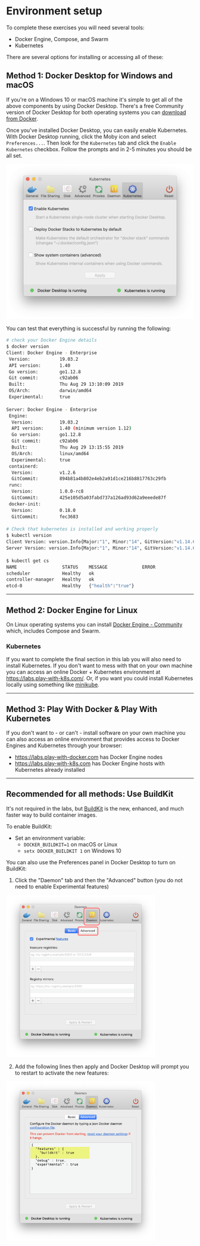 # Environment setup

To complete these exercises you will need several tools:

* Docker Engine, Compose, and Swarm
* Kubernetes

There are several options for installing or accessing all of these:

## Method 1: Docker Desktop for Windows and macOS

If you're on a Windows 10 or macOS machine it's simple to get all of the above components by using Docker Desktop. There's a free Community version of Docker Desktop for both operating systems you can [download from Docker](https://hub.docker.com/?overlay=onboarding).

Once you've installed Docker Desktop, you can easily enable Kubernetes. With Docker Desktop running, click the Moby icon and select `Preferences...`. Then look for the `Kubernetes` tab and click the `Enable Kubernetes` checkbox. Follow the prompts and in 2-5 minutes you should be all set.

![Enable Kubernetes in Docker Desktop](images/dd_kube.png)

You can test that everything is successful by running the following:

```bash
# check your Docker Engine details
$ docker version
Client: Docker Engine - Enterprise
 Version:           19.03.2
 API version:       1.40
 Go version:        go1.12.8
 Git commit:        c92ab06
 Built:             Thu Aug 29 13:10:09 2019
 OS/Arch:           darwin/amd64
 Experimental:      true

Server: Docker Engine - Enterprise
 Engine:
  Version:          19.03.2
  API version:      1.40 (minimum version 1.12)
  Go version:       go1.12.8
  Git commit:       c92ab06
  Built:            Thu Aug 29 13:15:55 2019
  OS/Arch:          linux/amd64
  Experimental:     true
 containerd:
  Version:          v1.2.6
  GitCommit:        894b81a4b802e4eb2a91d1ce216b8817763c29fb
 runc:
  Version:          1.0.0-rc8
  GitCommit:        425e105d5a03fabd737a126ad93d62a9eeede87f
 docker-init:
  Version:          0.18.0
  GitCommit:        fec3683

# Check that kubernetes is installed and working properly
$ kubectl version
Client Version: version.Info{Major:"1", Minor:"14", GitVersion:"v1.14.6", GitCommit:"96fac5cd13a5dc064f7d9f4f23030a6aeface6cc", GitTreeState:"clean", BuildDate:"2019-08-19T11:13:49Z", GoVersion:"go1.12.9", Compiler:"gc", Platform:"darwin/amd64"}
Server Version: version.Info{Major:"1", Minor:"14", GitVersion:"v1.14.6", GitCommit:"96fac5cd13a5dc064f7d9f4f23030a6aeface6cc", GitTreeState:"clean", BuildDate:"2019-08-19T11:05:16Z", GoVersion:"go1.12.9", Compiler:"gc", Platform:"linux/amd64"}

$ kubectl get cs
NAME                 STATUS    MESSAGE             ERROR
scheduler            Healthy   ok                  
controller-manager   Healthy   ok                  
etcd-0               Healthy   {"health":"true"}   
```

---

## Method 2: Docker Engine for Linux

On Linux operating systems you can install [Docker Engine - Community](https://hub.docker.com/search?q=&type=edition&offering=community) which, includes Compose and Swarm.

### Kubernetes

If you want to complete the final section in this lab you will also need to install Kubernetes. If you don't want to mess with that on your own machine you can access an online Docker + Kubernetes environment at https://labs.play-with-k8s.com/. Or, if you want you could install Kubernetes locally using something like [minikube](https://kubernetes.io/docs/tasks/tools/install-minikube/).

---

## Method 3: Play With Docker & Play With Kubernetes

If you don't want to - or can't - install software on your own machine you can also access an online environment that provides access to Docker Engines and Kubernetes through your browser:

* https://labs.play-with-docker.com has Docker Engine nodes
* https://labs.play-with-k8s.com has Docker Engine hosts with Kubernetes already installed

---

## Recommended for all methods: Use BuildKit

It's not required in the labs, but [BuildKit](https://docs.docker.com/develop/develop-images/build_enhancements/) is the new, enhanced, and much faster way to build container images.

To enable BuildKit:

* Set an environment variable:
  * `DOCKER_BUILDKIT=1` on macOS or Linux
  * `setx DOCKER_BUILDKIT 1` on Windows 10

You can also use the Preferences panel in Docker Desktop to turn on BuildKit:

1. Click the "Daemon" tab and then the "Advanced" button (you do not need to enable Experimental features)

![daemon tab](images/dd_daemon.png)

2. Add the following lines then apply and Docker Desktop will prompt you to restart to activate the new features:

![buildkit](images/dd_buildkit.png)
